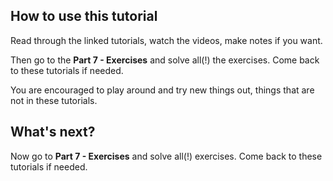 ## How to use this tutorial

Read through the linked tutorials, watch the videos, make notes if you want.

Then go to the **Part 7 - Exercises** and solve all(!) the exercises. Come back
to these tutorials if needed.

You are encouraged to play around and try new things out, things that are not
in these tutorials.






## What's next?

Now go to **Part 7 - Exercises** and solve all(!) exercises. Come back to these
tutorials if needed.